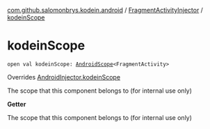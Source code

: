 [com.github.salomonbrys.kodein.android](../index.md) / [FragmentActivityInjector](index.md) / [kodeinScope](.)

# kodeinScope

`open val kodeinScope: `[`AndroidScope`](../-android-scope/index.md)`<FragmentActivity>`

Overrides [AndroidInjector.kodeinScope](../-android-injector/kodein-scope.md)

The scope that this component belongs to (for internal use only)

**Getter**

The scope that this component belongs to (for internal use only)

